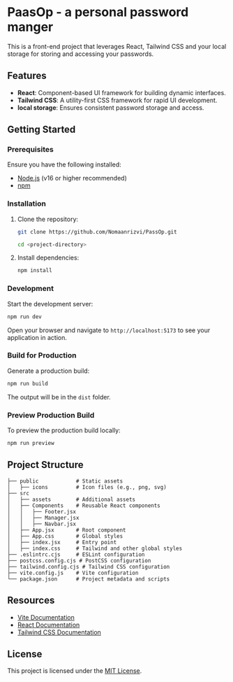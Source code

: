 # PaasOp - a personal password manger

This is a front-end project that leverages React, Tailwind CSS and your local storage for storing and accessing your passwords.

## Features

- **React**: Component-based UI framework for building dynamic interfaces.
- **Tailwind CSS**: A utility-first CSS framework for rapid UI development.
- **local storage**: Ensures consistent password storage and access.

## Getting Started

### Prerequisites

Ensure you have the following installed:

- [Node.js](https://nodejs.org/) (v16 or higher recommended)
- [npm](https://www.npmjs.com/)

### Installation

1. Clone the repository:
   ```bash
   git clone https://github.com/Nomaanrizvi/PassOp.git

   cd <project-directory>
   ```

2. Install dependencies:
   ```bash
   npm install
   ```

### Development

Start the development server:
```bash
npm run dev
```

Open your browser and navigate to `http://localhost:5173` to see your application in action.

### Build for Production

Generate a production build:
```bash
npm run build
```

The output will be in the `dist` folder.

### Preview Production Build

To preview the production build locally:
```bash
npm run preview
```

## Project Structure

```plaintext
├── public            # Static assets
│   ├── icons         # Icon files (e.g., png, svg)
├── src
│   ├── assets        # Additional assets
│   ├── Components    # Reusable React components
│   │   ├── Footer.jsx
│   │   ├── Manager.jsx
│   │   ├── Navbar.jsx
│   ├── App.jsx       # Root component
│   ├── App.css       # Global styles
│   ├── index.jsx     # Entry point
│   ├── index.css     # Tailwind and other global styles
├── .eslintrc.cjs     # ESLint configuration
├── postcss.config.cjs # PostCSS configuration
├── tailwind.config.cjs # Tailwind CSS configuration
├── vite.config.js    # Vite configuration
└── package.json      # Project metadata and scripts
```


## Resources

- [Vite Documentation](https://vitejs.dev/)
- [React Documentation](https://reactjs.org/)
- [Tailwind CSS Documentation](https://tailwindcss.com/)

## License

This project is licensed under the [MIT License](./LICENSE).
